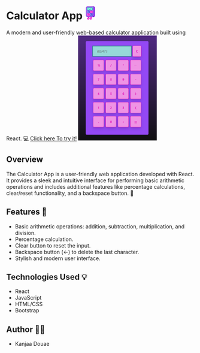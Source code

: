 # Calculator App <img src="./public/logo1.png" alt="logo" width="30" height="35">


A modern and user-friendly web-based calculator application built using React. 💻
<a href="https://douaekanjaa.github.io/Tp1_react/">Click here To try it!</a>
<img src="screenshot.png" alt="Calculator App Screenshot" width="210" height="280">

## Overview

The Calculator App is a user-friendly web application developed with React. It provides a sleek and intuitive interface for performing basic arithmetic operations and includes additional features like percentage calculations, clear/reset functionality, and a backspace button. 🚀

## Features 🌟

- Basic arithmetic operations: addition, subtraction, multiplication, and division.
- Percentage calculation.
- Clear button to reset the input.
- Backspace button (←) to delete the last character.
- Stylish and modern user interface.

## Technologies Used 💡

- React
- JavaScript
- HTML/CSS
- Bootstrap

## Author 👩‍💻

- Kanjaa Douae
